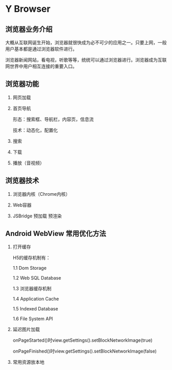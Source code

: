 # Y Browser

## 浏览器业务介绍

大概从互联网诞生开始，浏览器就很快成为必不可少的应用之一。只要上网，一般用户基本都是通过浏览器软件进行。

浏览器新闻网站，看电视，听歌等等，统统可以通过浏览器进行。浏览器成为互联网世界中用户相互连接的重要入口。

## 浏览器功能

1. 网页加载
1. 首页导航

    形态：搜索框、导航栏，内容页，信息流
    
    技术：动态化，配置化

2. 搜索
3. 下载
4. 播放（音视频）

## 浏览器技术

1. 浏览器内核（Chrome内核）

1. Web容器

1. JSBridge 预加载 预渲染


## Android WebView 常用优化方法

1. 打开缓存

    H5的缓存机制有：
    
    1.1 Dom Storage
    
    1.2 Web SQL Database
    
    1.3 浏览器缓存机制

    1.4 Application Cache

    1.5 Indexed Database

    1.6 File System API 

2. 延迟图片加载

    onPageStarted()时view.getSettings().setBlockNetworkImage(true)

    onPageFinished()时view.getSettings().setBlockNetworkImage(false)

2. 常用资源放本地